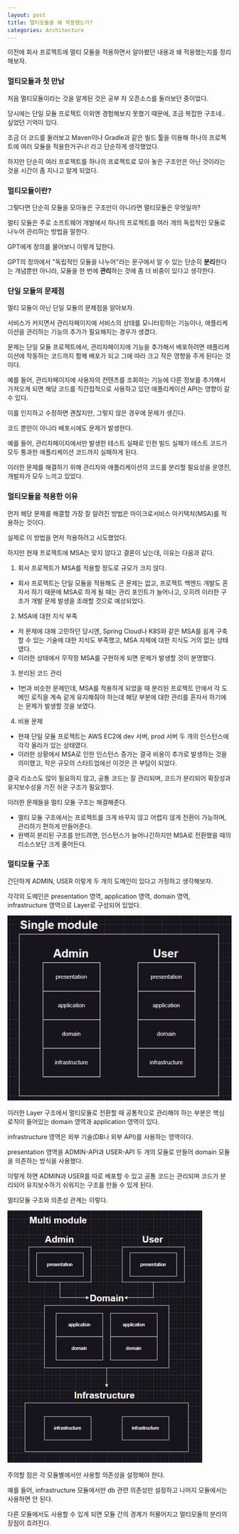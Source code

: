 ```yaml
---
layout: post
title: 멀티모듈을 왜 적용했는가?
categories: Architecture
---
```


이전에 회사 프로젝트에 멀티 모듈을 적용하면서 알아봤던 내용과 왜 적용했는지를 정리해보자.

### 멀티모듈과 첫 만남

처음 멀티모듈이라는 것을 알게된 것은 공부 차 오픈소스를 둘러보던 중이었다.

당시에는 단일 모듈 프로젝트 이외엔 경험해보지 못했기 때문에, 조금 복잡한 구조네.. 싶었던 기억이 있다.

조금 더 코드를 둘러보고 Maven이나 Gradle과 같은 빌드 툴을 이용해 하나의 프로젝트에 여러 모듈을 적용한거구나! 라고 단순하게 생각했었다.

하지만 단순히 여러 프로젝트를 하나의 프로젝트로 모아 놓은 구조만은 아닌 것이라는 것을 시간이 좀 지나고 알게 되었다.

### 멀티모듈이란?

그렇다면 단순히 모듈을 모아놓은 구조만이 아니라면 멀티모듈은 무엇일까? 

멀티 모듈은 주로 소프트웨어 개발에서 하나의 프로젝트를 여러 개의 독립적인 모듈로 나누어 관리하는 방법을 말한다.

GPT에게 정의를 물어보니 이렇게 답한다.

GPT의 정의에서 "독립적인 모듈을 나누어"라는 문구에서 알 수 있는 단순히 **분리**한다는 개념뿐만 아니라, 모듈을 한 번에 **관리**하는 것에 좀 더 비중이 있다고 생각한다.

### 단일 모듈의 문제점

멀티 모듈이 아닌 단일 모듈의 문제점을 알아보자.

서비스가 커지면서 관리자페이지에 서비스의 상태를 모니터링하는 기능이나, 애플리케이션을 관리하는 기능의 추가가 필요해지는 경우가 생겼다.

문제는 단일 모듈 프로젝트에서, 관리자페이지에 기능을 추가해서 배포하려면 애플리케이션에 작동하는 코드까지 함께 배포가 되고 그에 따라 크고 작은 영향을 주게 된다는 것이다.

예를 들어, 관리자페이지에 사용자의 컨텐츠를 조회하는 기능에 다른 정보를 추가해서 가져오게 되면 해당 코드를 직간접적으로 사용하고 있던 애플리케이션 API는 영향이 갈 수 있다.

이를 인지하고 수정하면 괜찮지만, 그렇지 않은 경우에 문제가 생긴다.

코드 뿐만이 아니라 배포시에도 문제가 발생한다.

예를 들어, 관리자페이지에서만 발생한 테스트 실패로 인한 빌드 실패가 테스트 코드가 모두 통과한 애플리케이션 코드까지 실패하게 된다.

이러한 문제를 해결하기 위해 관리자와 애플리케이션의 코드를 분리할 필요성을 운영진, 개발자가 모두 느끼고 있었다.

### 멀티모듈을 적용한 이유

먼저 해당 문제를 해결할 가장 잘 알려진 방법은 마이크로서비스 아키텍처(MSA)를 적용하는 것이다.

실제로 이 방법을 먼저 적용하려고 시도했었다.

하지만 현재 프로젝트에 MSA는 맞지 않다고 결론이 났는데, 이유는 다음과 같다.

1. 회사 프로젝트가 MSA를 적용할 정도로 규모가 크지 않다.

- 회사 프로젝트는 단일 모듈을 적용해도 큰 문제는 없고, 프로젝트 백엔드 개발도 혼자서 하기 때문에 MSA로 하게 될 때는 관리 포인트가 늘어나고, 오히려 이러한 구조가 개발 문제 발생을 초래할 것으로 예상되었다.

2. MSA에 대한 지식 부족

- 저 문제에 대해 고민하던 당시엔, Spring Cloud나 K8S와 같은 MSA를 쉽게 구축할 수 있는 기술에 대한 지식도 부족했고, MSA 자체에 대한 지식도 거의 없는 상태였다.
- 이러한 상태에서 무작정 MSA를 구현하게 되면 문제가 발생할 것이 분명했다.

3. 분리된 코드 관리

- 1번과 비슷한 문제인데, MSA를 적용하게 되었을 때 분리된 프로젝트 안에서 각 도메인 로직을 계속 같게 유지해줘야 하는데 해당 부분에 대한 관리를 혼자서 하기에는 문제가 발생할 것을 보였다.

4. 비용 문제

- 현재 단일 모듈 프로젝트는 AWS EC2에 dev 서버, prod 서버 두 개의 인스턴스에 각각 올라가 있는 상태였다.
- 이러한 상황에서 MSA로 인한 인스턴스 증가는 결국 비용이 추가로 발생하는 것을 의미했고, 작은 규모의 스타트업에선 이것은 큰 부담이 되었다.

결국 리소스도 많이 필요하지 않고, 공통 코드는 잘 관리되며, 코드가 분리되어 확장성과 유지보수성을 가진 쉬운 구조가 필요했다.

이러한 문제들을 멀티 모듈 구조는 해결해준다.

- 멀티 모듈 구조에서는 프로젝트를 크게 바꾸지 않고 어렵지 않게 전환이 가능하며, 관리하기 편하게 만들어준다.
- 완벽히 분리된 구조를 만드려면, 인스턴스가 늘어나긴하지만 MSA로 전환했을 때의 리소스보단 크게 줄어든다.

### 멀티모듈 구조

간단하게 ADMIN, USER 이렇게 두 개의 도메인이 있다고 가정하고 생각해보자.

각각의 도메인은 presentation 영역, application 영역, domain 영역, infrastructure 영역으로 Layer로 구성되어 있었다.

![alt text](/public/img/241216/image-18.png)

이러한 Layer 구조에서 멀티모듈로 전환할 때 공통적으로 관리해야 하는 부분은 핵심 로직이 들어있는 domain 영역과 application 영역이 있다.

infrastructure 영역은 외부 기술(DB나 외부 API)를 사용하는 영역이다.

presentation 영역을 ADMIN-API과 USER-API 두 개의 모듈로 만들어 domain 모듈을 의존하는 방식을 사용했다.

이렇게 하면 ADMIN과 USER를 따로 배포할 수 있고 공통 코드는 관리되며 코드가 분리되어 유지보수하기 쉬워지는 구조를 만들 수 있게 된다.

멀티모듈 구조와 의존성 관계는 이렇다.

![alt text](/public/img/241216/image-19.png)

주의할 점은 각 모듈별에서만 사용할 의존성을 설정해야 한다. 

예를 들어, infrastructure 모듈에서만 db 관련 의존성만 설정하고 나머지 모듈에서는 사용하면 안 된다.

다른 모듈에서도 사용할 수 있게 되면 모듈 간의 경계가 허물어지고 멀티모듈의 분리의 장점이 흐려진다.